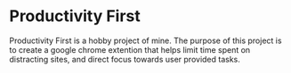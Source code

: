 <h1>Productivity First</h1>

<p>Productivity First is a hobby project of mine.  The purpose of this project is to create a google chrome extention that helps limit time spent on distracting sites, and direct focus towards user provided tasks.</p>
